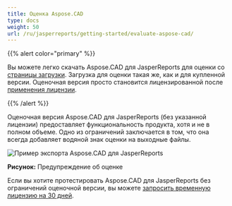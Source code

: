```yaml
---
title: Оценка Aspose.CAD
type: docs
weight: 50
url: /ru/jasperreports/getting-started/evaluate-aspose-cad/
---
```


{{% alert color="primary" %}}

Вы можете легко скачать Aspose.CAD для JasperReports для оценки со [страницы загрузки](https://downloads.aspose.com/cad/jasperreports). Загрузка для оценки такая же, как и для купленной версии. Оценочная версия просто становится лицензированной после [применения лицензии](/cad/jasperreports/licensing/).

{{% /alert %}}

Оценочная версия Aspose.CAD для JasperReports (без указанной лицензии) предоставляет функциональность продукта, хотя и не в полном объеме. Одно из ограничений заключается в том, что она всегда добавляет водяной знак оценки на выходные файлы.

![Пример экспорта Aspose.CAD для JasperReports](/cad/_assets/jasper/AreaChartReport.jpg)

**Рисунок:** Предупреждение об оценке

Если вы хотите протестировать Aspose.CAD для JasperReports без ограничений оценочной версии, вы можете [запросить временную лицензию на 30 дней](https://purchase.aspose.com/temporary-license).
